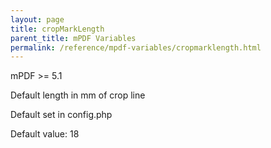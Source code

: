 ```yaml
---
layout: page
title: cropMarkLength
parent_title: mPDF Variables
permalink: /reference/mpdf-variables/cropmarklength.html
---
```


<div id="bpmbook" class="bpmbook" style="direction:ltr;">
<div class="topic_user_field">
<div id="U0">
<p>mPDF &gt;= 5.1

Default length in mm of crop line

Default set in config.php

Default value: 18

</p>
</div>
</div>

